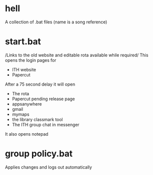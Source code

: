 # hell
A collection of .bat files (name is a song reference)

# start.bat
/Links to the old website and editable rota available while required/
This opens the login pages for
+ ITH website
+ Papercut

After a 75 second delay it will open
+ The rota
+ Papercut pending release page
+ appsanywhere
+ gmail
+ mymaps
+ the library classmark tool
+ The ITH group chat in messenger

It also opens notepad

# group policy.bat
Applies changes and logs out automatically
